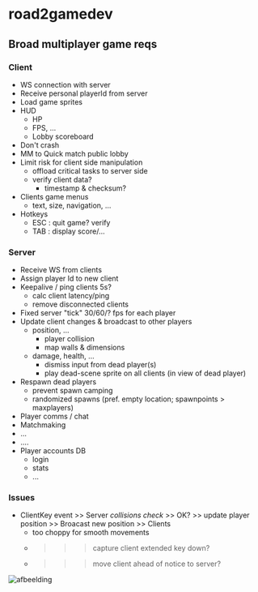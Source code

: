 # road2gamedev

## Broad multiplayer game reqs

### Client
* WS connection with server
* Receive personal playerId from server
* Load game sprites
* HUD
    * HP
    * FPS, ...
    * Lobby scoreboard
* Don't crash
* MM to Quick match public lobby
* Limit risk for client side manipulation
  * offload critical tasks to server side
  * verify client data?
      * timestamp & checksum?
* Clients game menus
     * text, size, navigation, ...
* Hotkeys
   * ESC : quit game? verify
   * TAB : display score/...
     



### Server
* Receive WS from clients
* Assign player Id to new client
* Keepalive / ping clients 5s?
  * calc client latency/ping
  * remove disconnected clients
* Fixed server "tick" 30/60/? fps for each player
* Update client changes & broadcast to other players
  * position, ...
      * player collision
      * map walls & dimensions
  * damage, health, ...
       * dismiss input from dead player(s)
       * play dead-scene sprite on all clients (in view of dead player)
* Respawn dead players
   * prevent spawn camping
   * randomized spawns (pref. empty location;  spawnpoints > maxplayers)
* Player comms / chat
* Matchmaking
* ...
* ....
* Player accounts DB
    * login
    * stats
    * ...

### Issues
* ClientKey event >> Server *collisions check* >> OK? >> update player position >> Broacast new position >> Clients
   * too choppy for smooth movements
   * >>> capture client extended key down?
   * >>> move client ahead of notice to server?

![afbeelding](https://github.com/user-attachments/assets/c52cee2c-7cb9-4cdb-a0de-c3b4da97bd90)
